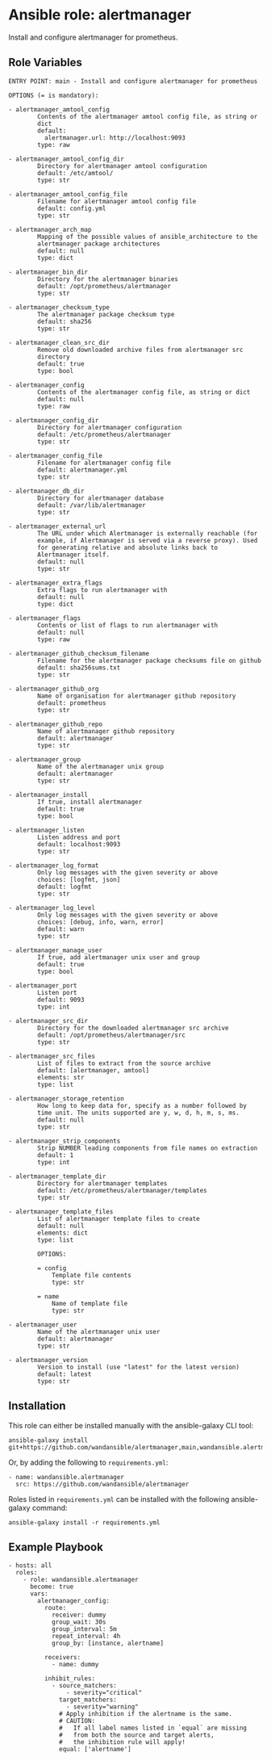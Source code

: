 Ansible role: alertmanager
==========================

Install and configure alertmanager for prometheus.

Role Variables
--------------

```
ENTRY POINT: main - Install and configure alertmanager for prometheus

OPTIONS (= is mandatory):

- alertmanager_amtool_config
        Contents of the alertmanager amtool config file, as string or
        dict
        default:
          alertmanager.url: http://localhost:9093
        type: raw

- alertmanager_amtool_config_dir
        Directory for alertmanager amtool configuration
        default: /etc/amtool/
        type: str

- alertmanager_amtool_config_file
        Filename for alertmanager amtool config file
        default: config.yml
        type: str

- alertmanager_arch_map
        Mapping of the possible values of ansible_architecture to the
        alertmanager package architectures
        default: null
        type: dict

- alertmanager_bin_dir
        Directory for the alertmanager binaries
        default: /opt/prometheus/alertmanager
        type: str

- alertmanager_checksum_type
        The alertmanager package checksum type
        default: sha256
        type: str

- alertmanager_clean_src_dir
        Remove old downloaded archive files from alertmanager src
        directory
        default: true
        type: bool

- alertmanager_config
        Contents of the alertmanager config file, as string or dict
        default: null
        type: raw

- alertmanager_config_dir
        Directory for alertmanager configuration
        default: /etc/prometheus/alertmanager
        type: str

- alertmanager_config_file
        Filename for alertmanager config file
        default: alertmanager.yml
        type: str

- alertmanager_db_dir
        Directory for alertmanager database
        default: /var/lib/alertmanager
        type: str

- alertmanager_external_url
        The URL under which Alertmanager is externally reachable (for
        example, if Alertmanager is served via a reverse proxy). Used
        for generating relative and absolute links back to
        Alertmanager itself.
        default: null
        type: str

- alertmanager_extra_flags
        Extra flags to run alertmanager with
        default: null
        type: dict

- alertmanager_flags
        Contents or list of flags to run alertmanager with
        default: null
        type: raw

- alertmanager_github_checksum_filename
        Filename for the alertmanager package checksums file on github
        default: sha256sums.txt
        type: str

- alertmanager_github_org
        Name of organisation for alertmanager github repository
        default: prometheus
        type: str

- alertmanager_github_repo
        Name of alertmanager github repository
        default: alertmanager
        type: str

- alertmanager_group
        Name of the alertmanager unix group
        default: alertmanager
        type: str

- alertmanager_install
        If true, install alertmanager
        default: true
        type: bool

- alertmanager_listen
        Listen address and port
        default: localhost:9093
        type: str

- alertmanager_log_format
        Only log messages with the given severity or above
        choices: [logfmt, json]
        default: logfmt
        type: str

- alertmanager_log_level
        Only log messages with the given severity or above
        choices: [debug, info, warn, error]
        default: warn
        type: str

- alertmanager_manage_user
        If true, add alertmanager unix user and group
        default: true
        type: bool

- alertmanager_port
        Listen port
        default: 9093
        type: int

- alertmanager_src_dir
        Directory for the downloaded alertmanager src archive
        default: /opt/prometheus/alertmanager/src
        type: str

- alertmanager_src_files
        List of files to extract from the source archive
        default: [alertmanager, amtool]
        elements: str
        type: list

- alertmanager_storage_retention
        How long to keep data for, specify as a number followed by
        time unit. The units supported are y, w, d, h, m, s, ms.
        default: null
        type: str

- alertmanager_strip_components
        Strip NUMBER leading components from file names on extraction
        default: 1
        type: int

- alertmanager_template_dir
        Directory for alertmanager templates
        default: /etc/prometheus/alertmanager/templates
        type: str

- alertmanager_template_files
        List of alertmanager template files to create
        default: null
        elements: dict
        type: list

        OPTIONS:

        = config
            Template file contents
            type: str

        = name
            Name of template file
            type: str

- alertmanager_user
        Name of the alertmanager unix user
        default: alertmanager
        type: str

- alertmanager_version
        Version to install (use "latest" for the latest version)
        default: latest
        type: str
```

Installation
------------

This role can either be installed manually with the ansible-galaxy CLI tool:

    ansible-galaxy install git+https://github.com/wandansible/alertmanager,main,wandansible.alertmanager
     
Or, by adding the following to `requirements.yml`:

    - name: wandansible.alertmanager
      src: https://github.com/wandansible/alertmanager

Roles listed in `requirements.yml` can be installed with the following ansible-galaxy command:

    ansible-galaxy install -r requirements.yml

Example Playbook
----------------

    - hosts: all
      roles:
        - role: wandansible.alertmanager
          become: true
          vars:
            alertmanager_config:
              route:
                receiver: dummy
                group_wait: 30s
                group_interval: 5m
                repeat_interval: 4h
                group_by: [instance, alertname]

              receivers:
                - name: dummy

              inhibit_rules:
                - source_matchers:
                    - severity="critical"
                  target_matchers:
                    - severity="warning"
                  # Apply inhibition if the alertname is the same.
                  # CAUTION:
                  #   If all label names listed in `equal` are missing
                  #   from both the source and target alerts,
                  #   the inhibition rule will apply!
                  equal: ['alertname']

